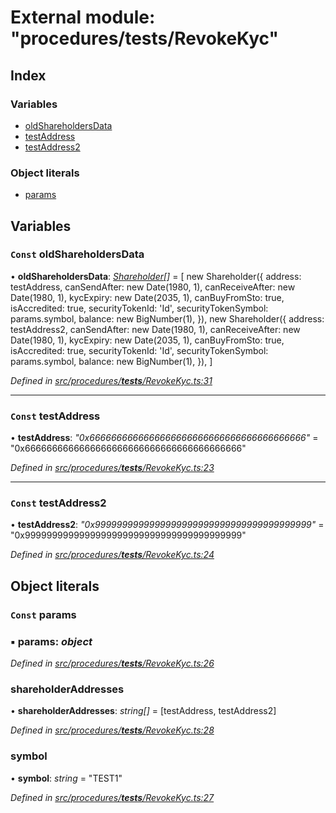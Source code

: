 # External module: "procedures/**tests**/RevokeKyc"

## Index

### Variables

- [oldShareholdersData](_procedures___tests___revokekyc_.md#const-oldshareholdersdata)
- [testAddress](_procedures___tests___revokekyc_.md#const-testaddress)
- [testAddress2](_procedures___tests___revokekyc_.md#const-testaddress2)

### Object literals

- [params](_procedures___tests___revokekyc_.md#const-params)

## Variables

### `Const` oldShareholdersData

• **oldShareholdersData**: _[Shareholder](../classes/_entities_shareholder_.shareholder.md)[]_ = [
new Shareholder({
address: testAddress,
canSendAfter: new Date(1980, 1),
canReceiveAfter: new Date(1980, 1),
kycExpiry: new Date(2035, 1),
canBuyFromSto: true,
isAccredited: true,
securityTokenId: 'Id',
securityTokenSymbol: params.symbol,
balance: new BigNumber(1),
}),
new Shareholder({
address: testAddress2,
canSendAfter: new Date(1980, 1),
canReceiveAfter: new Date(1980, 1),
kycExpiry: new Date(2035, 1),
canBuyFromSto: true,
isAccredited: true,
securityTokenId: 'Id',
securityTokenSymbol: params.symbol,
balance: new BigNumber(1),
}),
]

_Defined in [src/procedures/**tests**/RevokeKyc.ts:31](https://github.com/PolymathNetwork/polymath-sdk/blob/d34930f/src/procedures/__tests__/RevokeKyc.ts#L31)_

---

### `Const` testAddress

• **testAddress**: _"0x6666666666666666666666666666666666666666"_ = "0x6666666666666666666666666666666666666666"

_Defined in [src/procedures/**tests**/RevokeKyc.ts:23](https://github.com/PolymathNetwork/polymath-sdk/blob/d34930f/src/procedures/__tests__/RevokeKyc.ts#L23)_

---

### `Const` testAddress2

• **testAddress2**: _"0x9999999999999999999999999999999999999999"_ = "0x9999999999999999999999999999999999999999"

_Defined in [src/procedures/**tests**/RevokeKyc.ts:24](https://github.com/PolymathNetwork/polymath-sdk/blob/d34930f/src/procedures/__tests__/RevokeKyc.ts#L24)_

## Object literals

### `Const` params

### ▪ **params**: _object_

_Defined in [src/procedures/**tests**/RevokeKyc.ts:26](https://github.com/PolymathNetwork/polymath-sdk/blob/d34930f/src/procedures/__tests__/RevokeKyc.ts#L26)_

### shareholderAddresses

• **shareholderAddresses**: _string[]_ = [testAddress, testAddress2]

_Defined in [src/procedures/**tests**/RevokeKyc.ts:28](https://github.com/PolymathNetwork/polymath-sdk/blob/d34930f/src/procedures/__tests__/RevokeKyc.ts#L28)_

### symbol

• **symbol**: _string_ = "TEST1"

_Defined in [src/procedures/**tests**/RevokeKyc.ts:27](https://github.com/PolymathNetwork/polymath-sdk/blob/d34930f/src/procedures/__tests__/RevokeKyc.ts#L27)_
